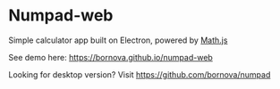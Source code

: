 # Numpad-web

Simple calculator app built on Electron, powered by [Math.js](https://mathjs.org)

See demo here: https://bornova.github.io/numpad-web

Looking for desktop version? Visit https://github.com/bornova/numpad
